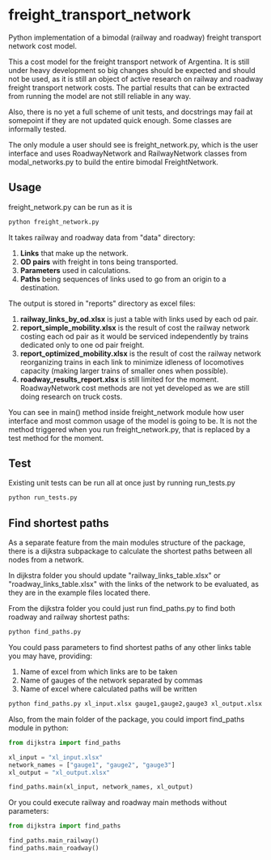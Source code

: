 freight_transport_network
=========================

Python implementation of a bimodal (railway and roadway) freight transport network cost model.

This a cost model for the freight transport network of Argentina. It is still under heavy development so big changes should be expected and should not be used, as it is still an object of active research on railway and roadway freight transport network costs. The partial results that can be extracted from running the model are not still reliable in any way.

Also, there is no yet a full scheme of unit tests, and docstrings may fail at somepoint if they are not updated quick enough. Some classes are informally tested.

The only module a user should see is freight_network.py, which is the user interface and uses RoadwayNetwork and RailwayNetwork classes from modal_networks.py to build the entire bimodal FreightNetwork.


## Usage

freight_network.py can be run as it is

```cmd
python freight_network.py
```

It takes railway and roadway data from "data" directory:

1. **Links** that make up the network.
2. **OD pairs** with freight in tons being transported.
3. **Parameters** used in calculations.
4. **Paths** being sequences of links used to go from an origin to a destination.

The output is stored in "reports" directory as excel files:

1. **railway_links_by_od.xlsx** is just a table with links used by each od pair.
2. **report_simple_mobility.xlsx** is the result of cost the railway network costing each od pair as it would be serviced independently by trains dedicated only to one od pair freight.
3. **report_optimized_mobility.xlsx** is the result of cost the railway network reorganizing trains in each link to minimize idleness of locomotives capacity (making larger trains of smaller ones when possible).
4. **roadway_results_report.xlsx** is still limited for the moment. RoadwayNetwork cost methods are not yet developed as we are still doing research on truck costs.

You can see in main() method inside freight_network module how user interface and most common usage of the model is going to be. It is not the method triggered when you run freight_network.py, that is replaced by a test method for the moment.


## Test

Existing unit tests can be run all at once just by running run_tests.py

```cmd
python run_tests.py
```


## Find shortest paths

As a separate feature from the main modules structure of the package, there is a dijkstra subpackage to calculate the shortest paths between all nodes from a network.

In dijkstra folder you should update "railway_links_table.xlsx" or "roadway_links_table.xlsx" with the links of the network to be evaluated, as they are in the example files located there.

From the dijkstra folder you could just run find_paths.py to find both roadway and railway shortest paths:

```cmd
python find_paths.py
```

You could pass parameters to find shortest paths of any other links table you may have, providing:

1. Name of excel from which links are to be taken
2. Name of gauges of the network separated by commas
3. Name of excel where calculated paths will be written

```cmd
python find_paths.py xl_input.xlsx gauge1,gauge2,gauge3 xl_output.xlsx
```

Also, from the main folder of the package, you could import find_paths module in python:

```python
from dijkstra import find_paths

xl_input = "xl_input.xlsx"
network_names = ["gauge1", "gauge2", "gauge3"]
xl_output = "xl_output.xlsx"

find_paths.main(xl_input, network_names, xl_output)
```

Or you could execute railway and roadway main methods without parameters:

```python
from dijkstra import find_paths

find_paths.main_railway()
find_paths.main_roadway()
```
